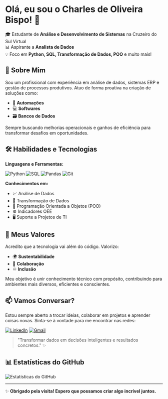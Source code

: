 # Olá, eu sou o Charles de Oliveira Bispo! 👋 

🎓 Estudante de **Análise e Desenvolvimento de Sistemas** na Cruzeiro do Sul Virtual  
📊 Aspirante a **Analista de Dados**  
💡 Foco em **Python, SQL, Transformação de Dados, POO** e muito mais!

## 🚀 Sobre Mim

Sou um profissional com experiência em análise de dados, sistemas ERP e gestão de processos produtivos. Atuo de forma proativa na criação de soluções como:

- 🤖 **Automações**
- 💻 **Softwares**  
- 🗃️ **Bancos de Dados**

Sempre buscando melhorias operacionais e ganhos de eficiência para transformar desafios em oportunidades.

## 🛠️ Habilidades e Tecnologias

**Linguagens e Ferramentas:**

![Python](https://img.shields.io/badge/Python-14354C?style=for-the-badge&logo=python&logoColor=white)
![SQL](https://img.shields.io/badge/SQL-4479A1?style=for-the-badge&logo=mysql&logoColor=white)
![Pandas](https://img.shields.io/badge/Pandas-150458?style=for-the-badge&logo=pandas&logoColor=white)
![Git](https://img.shields.io/badge/Git-E44C30?style=for-the-badge&logo=git&logoColor=white)

**Conhecimentos em:**
- 📈 Análise de Dados
- 🔧 Transformação de Dados  
- 🧩 Programação Orientada a Objetos (POO)
- ⚙️ Indicadores OEE
- 🖥️ Suporte a Projetos de TI

## 🌟 Meus Valores

Acredito que a tecnologia vai além do código. Valorizo:

- 🌍 **Sustentabilidade**
- 🤝 **Colaboração**
- ♾️ **Inclusão**

Meu objetivo é unir conhecimento técnico com propósito, contribuindo para ambientes mais diversos, eficientes e conscientes.

## 📫 Vamos Conversar?

Estou sempre aberto a trocar ideias, colaborar em projetos e aprender coisas novas. Sinta-se à vontade para me encontrar nas redes:

[![LinkedIn](https://img.shields.io/badge/LinkedIn-0077B5?style=for-the-badge&logo=linkedin&logoColor=white)](https://www.linkedin.com/in/seu-perfil)
[![Gmail](https://img.shields.io/badge/Gmail-D14836?style=for-the-badge&logo=gmail&logoColor=white)](mailto:seu.email@gmail.com)

> "Transformar dados em decisões inteligentes e resultados concretos." ✨

## 📊 Estatísticas do GitHub

![Estatísticas do GitHub](https://github-readme-stats.vercel.app/api?username=Charles4927&show_icons=true&theme=radical)

---

✨ **Obrigado pela visita! Espero que possamos criar algo incrível juntos.**
